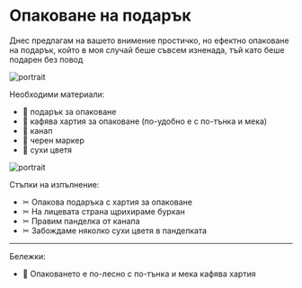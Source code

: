 # Опаковане на подарък

Днес предлагам на вашето внимение простичко, но ефектно опаковане на подарък, който в моя случай беше съвсем изненада, тъй като беше подарен без повод 

![portrait](https://res.cloudinary.com/dyhmxus4n/image/upload/v1736697376/2/4-1_z71oar.jpg)

<div class='markdown-recipe-heading'>Необходими материали:</div>

<ul class='markdown-ul'>
    <li class='markdown-recipe-li'>📐 подарък за опаковане</li>
    <li class='markdown-recipe-li'>📐 кафява хартия за опаковане (по-удобно е с по-тънка и мека)</li>
    <li class='markdown-recipe-li'>📐 канап</li>
    <li class='markdown-recipe-li'>📐 черен маркер</li>
    <li class='markdown-recipe-li'>📐 сухи цветя</li>
</ul>

![portrait](https://res.cloudinary.com/dyhmxus4n/image/upload/v1736697377/2/4-2_uyka3f.jpg)

<div class='markdown-recipe-heading'>Стъпки на изпълнение:</div>

<ul class='markdown-ul'>
    <li class='markdown-recipe-li'>✂ Опакова подаръка с хартия за опаковане </li>
    <li class='markdown-recipe-li'>✂ На лицевата страна щрихираме буркан</li>
    <li class='markdown-recipe-li'>✂ Правим панделка от канапа</li>
    <li class='markdown-recipe-li'>✂ Забождаме няколко сухи цветя в панделката</li>
</ul>

-----
<div class='markdown-recipe-heading'>Бележки:</div>

<ul class='markdown-ul'>
    <li class='markdown-recipe-li'>📌 Опаковането е по-лесно с по-тънка и мека кафява хартия</li>
</ul>